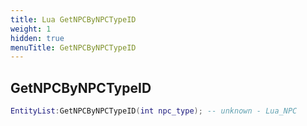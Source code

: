 ```yaml
---
title: Lua GetNPCByNPCTypeID
weight: 1
hidden: true
menuTitle: GetNPCByNPCTypeID
---
```

## GetNPCByNPCTypeID
```lua
EntityList:GetNPCByNPCTypeID(int npc_type); -- unknown - Lua_NPC
```